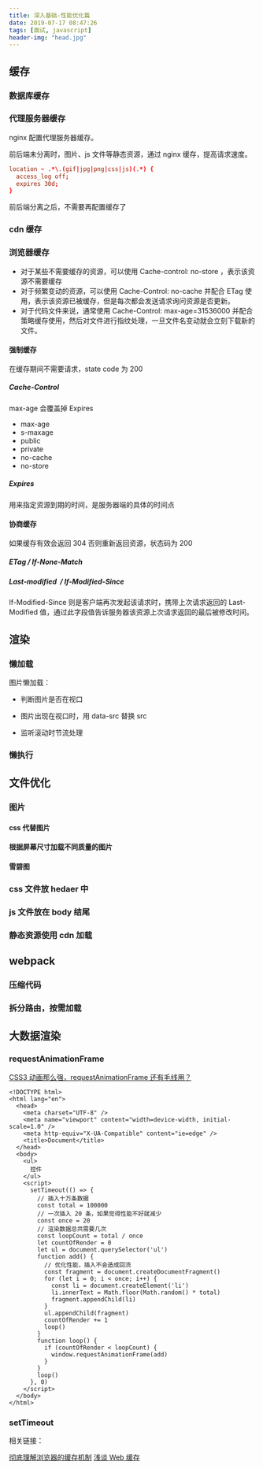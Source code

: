 ```yaml
---
title: 深入基础-性能优化篇
date: 2019-07-17 08:47:26
tags: [面试, javascript]
header-img: "head.jpg"
---
```


## 缓存

### 数据库缓存

### 代理服务器缓存

nginx 配置代理服务器缓存。

前后端未分离时，图片、js 文件等静态资源，通过 nginx 缓存，提高请求速度。

``` conf
location ~ .*\.(gif|jpg|png|css|js)(.*) {
  access_log off;
  expires 30d;
}
```

前后端分离之后，不需要再配置缓存了

### cdn 缓存

### 浏览器缓存

- 对于某些不需要缓存的资源，可以使用 Cache-control: no-store ，表示该资源不需要缓存
- 对于频繁变动的资源，可以使用 Cache-Control: no-cache 并配合 ETag 使用，表示该资源已被缓存，但是每次都会发送请求询问资源是否更新。
- 对于代码文件来说，通常使用 Cache-Control: max-age=31536000 并配合策略缓存使用，然后对文件进行指纹处理，一旦文件名变动就会立刻下载新的文件。

#### 强制缓存

在缓存期间不需要请求，state code 为 200

##### Cache-Control

max-age 会覆盖掉 Expires

- max-age
- s-maxage
- public
- private
- no-cache
- no-store

##### Expires

用来指定资源到期的时间，是服务器端的具体的时间点

#### 协商缓存

如果缓存有效会返回 304
否则重新返回资源，状态码为 200

##### ETag / If-None-Match

##### Last-modified  / If-Modified-Since

If-Modified-Since 则是客户端再次发起该请求时，携带上次请求返回的 Last-Modified 值，通过此字段值告诉服务器该资源上次请求返回的最后被修改时间。

## 渲染

### 懒加载

图片懒加载：

- 判断图片是否在视口

- 图片出现在视口时，用 data-src 替换 src

- 监听滚动时节流处理

### 懒执行

## 文件优化

### 图片

#### css 代替图片

#### 根据屏幕尺寸加载不同质量的图片

#### 雪碧图

### css 文件放 hedaer 中

### js 文件放在 body 结尾

### 静态资源使用 cdn 加载

## webpack

### 压缩代码

### 拆分路由，按需加载

## 大数据渲染

### requestAnimationFrame

[CSS3 动画那么强，requestAnimationFrame 还有毛线用？](https://www.zhangxinxu.com/wordpress/2013/09/css3-animation-requestanimationframe-tween-%E5%8A%A8%E7%94%BB%E7%AE%97%E6%B3%95/)

```
<!DOCTYPE html>
<html lang="en">
  <head>
    <meta charset="UTF-8" />
    <meta name="viewport" content="width=device-width, initial-scale=1.0" />
    <meta http-equiv="X-UA-Compatible" content="ie=edge" />
    <title>Document</title>
  </head>
  <body>
    <ul>
      控件
    </ul>
    <script>
      setTimeout(() => {
        // 插入十万条数据
        const total = 100000
        // 一次插入 20 条，如果觉得性能不好就减少
        const once = 20
        // 渲染数据总共需要几次
        const loopCount = total / once
        let countOfRender = 0
        let ul = document.querySelector('ul')
        function add() {
          // 优化性能，插入不会造成回流
          const fragment = document.createDocumentFragment()
          for (let i = 0; i < once; i++) {
            const li = document.createElement('li')
            li.innerText = Math.floor(Math.random() * total)
            fragment.appendChild(li)
          }
          ul.appendChild(fragment)
          countOfRender += 1
          loop()
        }
        function loop() {
          if (countOfRender < loopCount) {
            window.requestAnimationFrame(add)
          }
        }
        loop()
      }, 0)
    </script>
  </body>
</html>
```

### setTimeout

相关链接：

[彻底理解浏览器的缓存机制](https://juejin.im/entry/5ad86c16f265da505a77dca4)
[浅谈 Web 缓存](http://www.alloyteam.com/2016/03/discussion-on-web-caching/#prettyPhoto)
